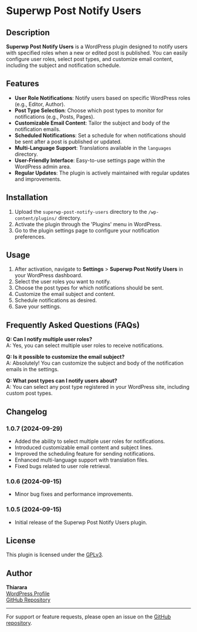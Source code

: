 # Superwp Post Notify Users

## Description

**Superwp Post Notify Users** is a WordPress plugin designed to notify users with specified roles when a new or edited post is published. You can easily configure user roles, select post types, and customize email content, including the subject and notification schedule.

## Features

- **User Role Notifications**: Notify users based on specific WordPress roles (e.g., Editor, Author).
- **Post Type Selection**: Choose which post types to monitor for notifications (e.g., Posts, Pages).
- **Customizable Email Content**: Tailor the subject and body of the notification emails.
- **Scheduled Notifications**: Set a schedule for when notifications should be sent after a post is published or updated.
- **Multi-Language Support**: Translations available in the `languages` directory.
- **User-Friendly Interface**: Easy-to-use settings page within the WordPress admin area.
- **Regular Updates**: The plugin is actively maintained with regular updates and improvements.

## Installation

1. Upload the `superwp-post-notify-users` directory to the `/wp-content/plugins/` directory.
2. Activate the plugin through the 'Plugins' menu in WordPress.
3. Go to the plugin settings page to configure your notification preferences.

## Usage

1. After activation, navigate to **Settings** > **Superwp Post Notify Users** in your WordPress dashboard.
2. Select the user roles you want to notify.
3. Choose the post types for which notifications should be sent.
4. Customize the email subject and content.
5. Schedule notifications as desired.
6. Save your settings.

## Frequently Asked Questions (FAQs)

**Q: Can I notify multiple user roles?**  
A: Yes, you can select multiple user roles to receive notifications.

**Q: Is it possible to customize the email subject?**  
A: Absolutely! You can customize the subject and body of the notification emails in the settings.

**Q: What post types can I notify users about?**  
A: You can select any post type registered in your WordPress site, including custom post types.

## Changelog

### 1.0.7 (2024-09-29)
- Added the ability to select multiple user roles for notifications.
- Introduced customizable email content and subject lines.
- Improved the scheduling feature for sending notifications.
- Enhanced multi-language support with translation files.
- Fixed bugs related to user role retrieval.

### 1.0.6 (2024-09-15)
- Minor bug fixes and performance improvements.

### 1.0.5 (2024-09-15)
- Initial release of the Superwp Post Notify Users plugin.

## License

This plugin is licensed under the [GPLv3](https://www.gnu.org/licenses/gpl-3.0.html).

## Author

**Thiarara**  
[WordPress Profile](https://profiles.wordpress.org/thiarara/)  
[GitHub Repository](https://github.com/Thiararapeter/Superwp-Post-Notify-Users)

---

For support or feature requests, please open an issue on the [GitHub repository](https://github.com/Thiararapeter/Superwp-Post-Notify-Users).

